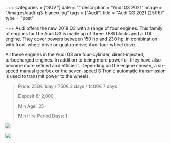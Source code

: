 +++
categories = ["SUV"]
date = ""
description = "Audi Q3 2021"
image = "/images/audi-q3-blanco.jpg"
tags = ["Audi"]
title = "Audi Q3 2021 (250€)"
type = "post"

+++
Audi offers the new 2018 Q3 with a range of four engines. This family of engines for the Audi Q3 is made up of three TFSI blocks and a TDI engine. They cover powers between 150 hp and 230 hp, in combination with front-wheel drive or quattro drive; Audi four-wheel drive.

All these engines in the Audi Q3 are four-cylinder, direct-injected, turbocharged engines. In addition to being more powerful, they have also become more refined and efficient. Depending on the engine chosen, a six-speed manual gearbox or the seven-speed S Tronic automatic transmission is used to transmit power to the wheels.

> Price: 250€ 1day / 750€ 3 days / 1400€ 7 days
>
> Deposit €: 2,000
>
> Min Age: 25
>
> Min Hire Period Days: 1

![](/images/audi-q3-2021.jpg)

[![](/images/boton.png)](https://supercarmarbella.com/contact/ "Book")